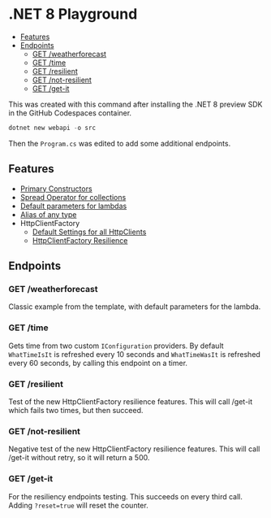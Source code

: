 # .NET 8 Playground <!-- omit in toc -->

- [Features](#features)
- [Endpoints](#endpoints)
  - [GET /weatherforecast](#get-weatherforecast)
  - [GET /time](#get-time)
  - [GET /resilient](#get-resilient)
  - [GET /not-resilient](#get-not-resilient)
  - [GET /get-it](#get-get-it)

This was created with this command after installing the .NET 8 preview SDK in the GitHub Codespaces container.

```powershell
dotnet new webapi -o src
```

Then the `Program.cs` was edited to add some additional endpoints.

## Features

- [Primary Constructors](https://learn.microsoft.com/en-us/dotnet/csharp/programming-guide/classes-and-structs/instance-constructors#primary-constructors)
- [Spread Operator for collections](https://learn.microsoft.com/en-us/dotnet/csharp/whats-new/csharp-12#collection-expressions)
- [Default parameters for lambdas](https://learn.microsoft.com/en-us/dotnet/csharp/language-reference/operators/lambda-expressions#input-parameters-of-a-lambda-expression)
- [Alias of any type](https://learn.microsoft.com/en-us/dotnet/csharp/language-reference/proposals/csharp-12.0/using-alias-types)
- HttpClientFactory
  - [Default Settings for all HttpClients](https://devblogs.microsoft.com/dotnet/dotnet-8-networking-improvements/#set-up-defaults-for-all-clients)
  - [HttpClientFactory Resilience](https://devblogs.microsoft.com/dotnet/building-resilient-cloud-services-with-dotnet-8/#standard-resilience-pipeline)

## Endpoints

### GET /weatherforecast

Classic example from the template, with default parameters for the lambda.

### GET /time

Gets time from two custom `IConfiguration` providers. By default `WhatTimeIsIt` is refreshed every 10 seconds and `WhatTimeWasIt` is refreshed every 60 seconds, by calling this endpoint on a timer.

### GET /resilient

Test of the new HttpClientFactory resilience features. This will call /get-it which fails two times, but then succeed.

### GET /not-resilient

Negative test of the new HttpClientFactory resilience features. This will call /get-it without retry, so it will return a 500.

### GET /get-it

For the resiliency endpoints testing. This succeeds on every third call. Adding `?reset=true` will reset the counter.
